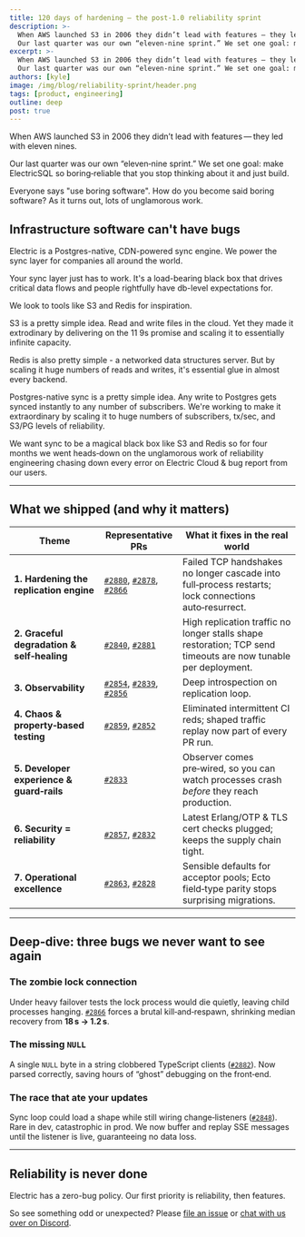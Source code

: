 ```yaml
---
title: 120 days of hardening – the post‑1.0 reliability sprint
description: >-
  When AWS launched S3 in 2006 they didn’t lead with features — they led with eleven nines.
  Our last quarter was our own “eleven‑nine sprint.” We set one goal: make ElectricSQL so boring‑reliable that you stop thinking about it and just build.
excerpt: >-
  When AWS launched S3 in 2006 they didn’t lead with features — they led with eleven nines.
  Our last quarter was our own “eleven‑nine sprint.” We set one goal: make ElectricSQL so boring‑reliable that you stop thinking about it and just build.
authors: [kyle]
image: /img/blog/reliability-sprint/header.png
tags: [product, engineering]
outline: deep
post: true
---
```


When AWS launched S3 in 2006 they didn’t lead with features — they led with eleven nines.

Our last quarter was our own “eleven‑nine sprint.” We set one goal: make ElectricSQL so boring‑reliable that you stop thinking about it and just build.

Everyone says "use boring software". How do you become said boring software? As it turns out, lots of unglamorous work.

## Infrastructure software can't have bugs

Electric is a Postgres-native, CDN-powered sync engine. We power the sync layer for companies all around the world.

Your sync layer just has to work. It's a load-bearing black box that drives critical data flows and people rightfully have db-level expectations for.

We look to tools like S3 and Redis for inspiration.

S3 is a pretty simple idea. Read and write files in the cloud. Yet they made it extrodinary by delivering on the 11 9s promise and scaling it to essentially infinite capacity.

Redis is also pretty simple - a networked data structures server. But by scaling it huge numbers of reads and writes, it's essential glue in almost every backend.

Postgres-native sync is a pretty simple idea. Any write to Postgres gets synced instantly to any number of subscribers. We're working to make it extraordinary by scaling it to huge numbers of subscribers, tx/sec, and S3/PG levels of reliability.

We want sync to be a magical black box like S3 and Redis so for four months we went heads‑down on the unglamorous work of reliability engineering chasing down every error on Electric Cloud & bug report from our users.

---

## What we shipped (and why it matters)

| Theme                                          | Representative PRs        | What it fixes in the real world                                                                                                     |
| ---------------------------------------------- | ------------------------- | ----------------------------------------------------------------------------------------------------------------------------------- |
| **1. Hardening the replication engine**        | [`#2880`](https://github.com/electric-sql/electric/pull/2880), [`#2878`](https://github.com/electric-sql/electric/pull/2878), [`#2866`](https://github.com/electric-sql/electric/pull/2866) | Failed TCP handshakes no longer cascade into full‑process restarts; lock connections auto‑resurrect.                                |
| **2. Graceful degradation & self‑healing**     | [`#2840`](https://github.com/electric-sql/electric/pull/2840), [`#2881`](https://github.com/electric-sql/electric/pull/2881)          | High replication traffic no longer stalls shape restoration; TCP send timeouts are now tunable per deployment.                      |
| **3. Observability** | [`#2854`](https://github.com/electric-sql/electric/pull/2854), [`#2839`](https://github.com/electric-sql/electric/pull/2839), [`#2856`](https://github.com/electric-sql/electric/pull/2856) | Deep introspection on replication loop. |
| **4. Chaos & property‑based testing**          | [`#2859`](https://github.com/electric-sql/electric/pull/2859), [`#2852`](https://github.com/electric-sql/electric/pull/2852)          | Eliminated intermittent CI reds; shaped traffic replay now part of every PR run.                                                    |
| **5. Developer experience & guard‑rails**      | [`#2833`](https://github.com/electric-sql/electric/pull/2833)                   | Observer comes pre‑wired, so you can watch processes crash _before_ they reach production.                                          |
| **6. Security = reliability**                  | [`#2857`](https://github.com/electric-sql/electric/pull/2857), [`#2832`](https://github.com/electric-sql/electric/pull/2832)          | Latest Erlang/OTP & TLS cert checks plugged; keeps the supply chain tight.                                                          |
| **7. Operational excellence**                  | [`#2863`](https://github.com/electric-sql/electric/pull/2863), [`#2828`](https://github.com/electric-sql/electric/pull/2828)          | Sensible defaults for acceptor pools; Ecto field‑type parity stops surprising migrations.                                           |

---

## Deep‑dive: three bugs we never want to see again

### The zombie lock connection

Under heavy failover tests the lock process would die quietly, leaving child processes hanging. [`#2866`](https://github.com/electric-sql/electric/pull/2866) forces a brutal kill‑and‑respawn, shrinking median recovery from **18 s → 1.2 s**.

### The missing `NULL`

A single `NULL` byte in a string clobbered TypeScript clients ([`#2882`](https://github.com/electric-sql/electric/pull/2882)). Now parsed correctly, saving hours of “ghost” debugging on the front‑end.

### The race that ate your updates

Sync loop could load a shape while still wiring change‑listeners ([`#2848`](https://github.com/electric-sql/electric/pull/2848)). Rare in dev, catastrophic in prod. We now buffer and replay SSE messages until the listener is live, guaranteeing no data loss.

---

## Reliability is never done

Electric has a zero-bug policy. Our first priority is reliability, then features.

So see something odd or unexpected? Please [file an issue](https://github.com/electric-sql/electric/) or [chat with us over on Discord](https://discord.electric-sql.com/).
